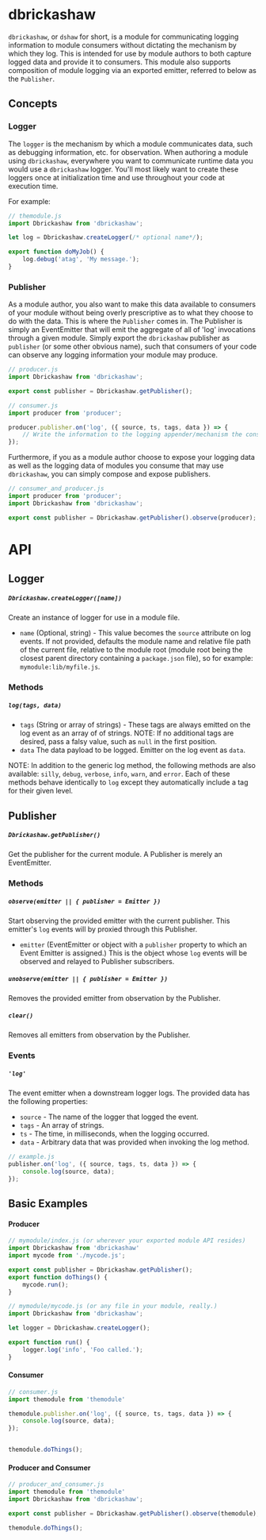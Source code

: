 dbrickashaw
===========

`dbrickashaw`, or `dshaw` for short, is a module for communicating logging
information to module consumers without dictating the mechanism by which they
log. This is intended for use by module authors to both capture logged data and
provide it to consumers. This module also supports composition of module logging
via an exported emitter, referred to below as the `Publisher`.

## Concepts

### Logger
The `logger` is the mechanism by which a module communicates data, such as
debugging information, etc. for observation. When authoring a module using
`dbrickashaw`, everywhere you want to communicate runtime data you would use a
`dbrickashaw` logger. You'll most likely want to create these loggers once at initialization time and use throughout your code at execution time.

For example:

```javascript
// themodule.js
import Dbrickashaw from 'dbrickashaw';

let log = Dbrickashaw.createLogger(/* optional name*/);

export function doMyJob() {
	log.debug('atag', 'My message.');
}
```

### Publisher
As a module author, you also want to make this data available to consumers of
your module without being overly prescriptive as to what they choose to do with
the data. This is where the `Publisher` comes in. The Publisher is simply an
EventEmitter that will emit the aggregate of all of 'log' invocations through
a given module. Simply export the `dbrickashaw` publisher as `publisher` (or
some other obvious name), such that consumers of your code can observe any
logging information your module may produce.
```javascript
// producer.js
import Dbrickashaw from 'dbrickashaw';

export const publisher = Dbrickashaw.getPublisher();
```

```javascript
// consumer.js
import producer from 'producer';

producer.publisher.on('log', ({ source, ts, tags, data }) => {
	// Write the information to the logging appender/mechanism the consumer chooses.
});
```

Furthermore, if you as a module author choose to expose your logging data as
well as the logging data of modules you consume that may use `dbrickashaw`, you
can simply compose and expose publishers.

```javascript
// consumer_and_producer.js
import producer from 'producer';
import Dbrickashaw from 'dbrickashaw';

export const publisher = Dbrickashaw.getPublisher().observe(producer);
```

# API

## Logger
##### `Dbrickashaw.createLogger([name])`
Create an instance of logger for use in a module file.
- `name` (Optional, string) - This value becomes the `source` attribute on log
events. If not provided, defaults the module name and relative file path of the
current file, relative to the module root (module root being the closest parent
directory containing a `package.json` file), so for example: `mymodule:lib/myfile.js`.

### Methods
##### `log(tags, data)`

- `tags` (String or array of strings) - These tags are always emitted on the log
event as an array of of strings. NOTE: If no additional tags are desired, pass a
falsy value, such as `null` in the first position.
- `data` The data payload to be logged. Emitter on the log event as `data`.

NOTE: In addition to the generic log method, the following methods are also
available: `silly`, `debug`, `verbose`, `info`, `warn`, and `error`. Each of
these methods behave identically to `log` except they automatically include a
tag for their given level.


## Publisher
##### `Dbrickashaw.getPublisher()`
Get the publisher for the current module. A Publisher is merely an EventEmitter.

### Methods
##### `observe(emitter || { publisher = Emitter })`
Start observing the provided emitter with the current publisher. This emitter's
`log` events will by proxied through this Publisher.
- `emitter` (EventEmitter or object with a `publisher` property to which an
Event Emitter is assigned.) This is the object whose `log` events will be
observed and relayed to Publisher subscribers.

##### `unobserve(emitter || { publisher = Emitter })`
Removes the provided emitter from observation by the Publisher.

##### `clear()`
Removes all emitters from observation by the Publisher.

### Events
##### `'log'`
The event emitter when a downstream logger logs. The provided data has the
following properties:
- `source` - The name of the logger that logged the event.
- `tags` - An array of strings.
- `ts` - The time, in milliseconds, when the logging occurred.
- `data` - Arbitrary data that was provided when invoking the log method.

```javascript
// example.js
publisher.on('log', ({ source, tags, ts, data }) => {
	console.log(source, data);
});
```

## Basic Examples
#### Producer
```javascript
// mymodule/index.js (or wherever your exported module API resides)
import Dbrickashaw from 'dbrickashaw'
import mycode from './mycode.js';

export const publisher = Dbrickashaw.getPublisher();
export function doThings() {
	mycode.run();
}
```

```javascript
// mymodule/mycode.js (or any file in your module, really.)
import Dbrickashaw from 'dbrickashaw';

let logger = Dbrickashaw.createLogger();

export function run() {
	logger.log('info', 'Foo called.');
}
 ```


#### Consumer
```javascript
// consumer.js
import themodule from 'themodule'

themodule.publisher.on('log', ({ source, ts, tags, data }) => {
	console.log(source, data);
});


themodule.doThings();
```


#### Producer and Consumer
```javascript
// producer_and_consumer.js
import themodule from 'themodule'
import Dbrickashaw from 'dbrickashaw';

export const publisher = Dbrickashaw.getPublisher().observe(themodule);

themodule.doThings();
```
